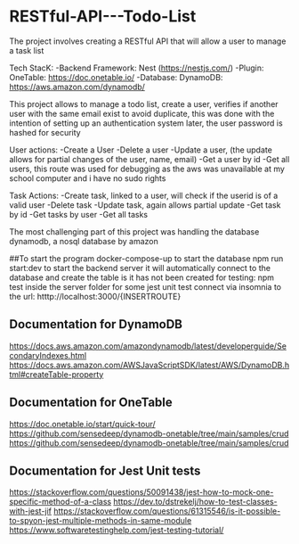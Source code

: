 # RESTful-API---Todo-List
The project involves creating a RESTful API that will allow a user to manage a task list

Tech StacK:
  -Backend Framework: Nest (https://nestjs.com/)
  -Plugin: OneTable: https://doc.onetable.io/
  -Database: DynamoDB: https://aws.amazon.com/dynamodb/

This project allows to manage a todo list, create a user, verifies if another user with the same email exist to avoid duplicate,
this was done with the intention of setting up an authentication system later, 
the user password is hashed for security

User actions:
  -Create a User
  -Delete a user
  -Update a user, (the update allows for partial changes of the user, name, email)
  -Get a user by id
  -Get all users, this route was used for debugging as the aws was unavailable at my school computer and i have no sudo rights

Task Actions:
  -Create task, linked to a user, will check if the userid is of a valid user
  -Delete task
  -Update task, again allows partial update
  -Get task by id
  -Get tasks by user
  -Get all tasks

The most challenging part of this project was handling the database dynamodb, a nosql database by amazon

##To start the program 
docker-compose-up to start the database
npm run start:dev to start the backend server
it will automatically connect to the database and create the table is it has not been created
for testing:
npm test inside the server folder for some jest unit test
connect via insomnia to the url: htttp://localhost:3000/{INSERTROUTE}

## Documentation for DynamoDB
https://docs.aws.amazon.com/amazondynamodb/latest/developerguide/SecondaryIndexes.html
https://docs.aws.amazon.com/AWSJavaScriptSDK/latest/AWS/DynamoDB.html#createTable-property

## Documentation for OneTable
https://doc.onetable.io/start/quick-tour/
https://github.com/sensedeep/dynamodb-onetable/tree/main/samples/crud
https://github.com/sensedeep/dynamodb-onetable/tree/main/samples/crud

## Documentation for Jest Unit tests
https://stackoverflow.com/questions/50091438/jest-how-to-mock-one-specific-method-of-a-class
https://dev.to/dstrekelj/how-to-test-classes-with-jest-jif
https://stackoverflow.com/questions/61315546/is-it-possible-to-spyon-jest-multiple-methods-in-same-module
https://www.softwaretestinghelp.com/jest-testing-tutorial/
